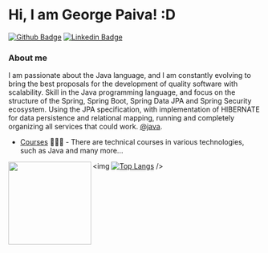 # Hi, I am George Paiva! :D

[![Github Badge](https://img.shields.io/badge/-Github-000?style=flat-square&logo=Github&logoColor=white&link=https://github.com/GeorgePaiva)](https://github.com/GeorgePaiva)
[![Linkedin Badge](https://img.shields.io/badge/-LinkedIn-blue?style=flat-square&logo=Linkedin&logoColor=white&link=https://www.linkedin.com/in/george-paiva-264a45164/)](https://www.linkedin.com/in/george-paiva-264a45164/)

### About me
I am passionate about the Java language, and I am constantly evolving to bring the best proposals for the development of quality software with scalability. Skill in the Java programming language, and focus on the structure of the Spring, Spring Boot, Spring Data JPA and Spring Security ecosystem. Using the JPA specification, with implementation of HIBERNATE for data persistence and relational mapping, running and completely organizing all services that could work. [@java](https://www.java.com/pt-BR/).

- [Courses](https://cursos.alura.com.br/user/george-paiva15) 👨🏼‍🏫 - There are technical courses in various technologies, such as Java and many more...

<p align="left">
  <a href="https://github.com/anuraghazra/github-readme-stats">
    <img
      align="left"
      height="165"
      src="https://github-readme-stats.vercel.app/api?username=georgepaiva&count_private=true&show_icons=true&custom_title=Github%20Status&hide=issues&theme=radical"
    />
  </a>
</p>

<img
  [![Top Langs](https://github-readme-stats.vercel.app/api/top-langs/?username=georgepaiva&layout=compact)](https://github.com/georgepaiva/github-readme-stats)
/>




